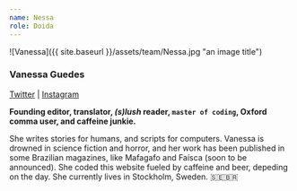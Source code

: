 ```yaml
---
name: Nessa
role: Doida
---
```


![Vanessa]({{ site.baseurl }}/assets/team/Nessa.jpg "an image title")

### Vanessa Guedes

[Twitter](https://twitter.com/nessoila) &#124; [Instagram](https://www.instagram.com/sayhellotovanessa)

**Founding editor, translator, *(s)lush* reader, `master of coding`, Oxford comma user, and caffeine junkie.**


 She writes stories for humans, and scripts for computers. Vanessa is drowned in science fiction and horror, and her work has been published in some Brazilian magazines, like Mafagafo and Faísca (soon to be announced). She coded this website fueled by caffeine and beer, depeding on the day. She currently lives in Stockholm, Sweden. 🇸🇪🇧🇷